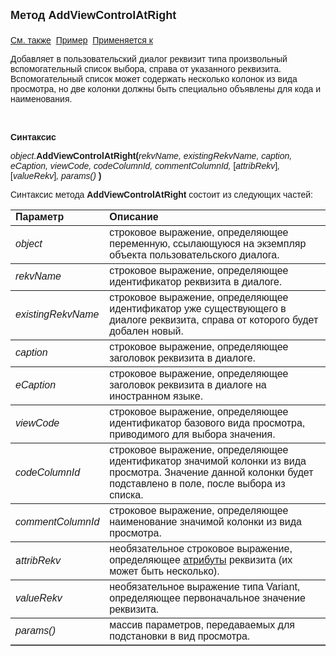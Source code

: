<html>
<head>
<title>Dialog\AddViewControlAtRight</title>
    <style type="text/css">
        .style1
        {
            height: 47px;
        }
    </style>
</head>

<body>

<p><font size="4" face="Arial"><strong>Метод AddViewControlAtRight<br>
<br>
</strong></font><font face="Arial"><a href="AddMultiSelectViewControl.html">
См. также</a>&nbsp;
<u>Пример</u>&nbsp; <a href="../Asustpar.html">Применяется к</a></font></p>

<p><font face="Arial">Добавляет в пользовательский диалог реквизит 
типа произвольный вспомогательный список выбора, справа от указанного реквизита. 
Вспомогательный список может содержать несколько колонок из вида просмотра, но 
две колонки должны быть специально объявлены для кода и наименования.</font></p>

<p>&nbsp;</p>

<p class="label"><font face="Arial"><b>Синтаксис</b></font></p>
<p><font face="Arial"><em>object</em>.<strong>AddViewControlAtRight(</strong><em>rekvName, 
    existingRekvName, caption, 
    eCaption, viewCode,</em><strong> </strong><em>codeColumnId, 
    commentColumnId, </em>[<em>attribRekv</em>]<em>, </em>[<em>valueRekv</em>]<em>, 
    params()</em><strong> )</strong></font></p>
<p><font face="Arial">Синтаксис метода <strong>AddViewControlAtRight</strong>
состоит из следующих частей:</font></p>

<table border="1" cellPadding="5" cols="2" frame="below" rules="rows">
<TBODY>
  <tr vAlign="top">
    <td class="label" width="29%"><font face="Arial"><b>Параметр</b></font></td>
    <td class="label" width="71%"><font face="Arial"><strong>Описание</strong></font></td>
  </tr>
  <tr>
    <td width="29%"><em><font face="Arial">object</font></em></td>
    <td width="71%"><font face="Arial">строковое выражение, 
	определяющее переменную, ссылающуюся на экземпляр объекта пользовательского 
	диалога.</font></td>
  </tr>
  <tr>
    <td width="29%"><font face="Arial"><em>rekvName</em></font></td>
    <td width="71%"><font face="Arial">строковое выражение, 
	определяющее идентификатор реквизита в диалоге.</font></td>
  </tr>
	<tr>
    <td width="29%"><font face="Arial"><em>existingRekvName</em></font></td>
    <td width="71%"><font face="Arial">строковое выражение, 
	определяющее идентификатор уже существующего в диалоге реквизита, справа от 
	которого будет добален новый.</font></td>
  </tr>
  <tr>
    <td width="29%"><font face="Arial"><em>caption</em></font></td>
    <td width="71%"><font face="Arial">строковое выражение, 
	определяющее заголовок реквизита в диалоге.</font></td>
  </tr>
  <tr>
    <td width="29%"><font face="Arial"><em>eCaption</em></font></td>
    <td width="71%"><font face="Arial">строковое выражение, 
	определяющее заголовок реквизита в диалоге на иностранном языке.</font></td>
  </tr>
  <tr>
    <td width="29%" class="style1"><font face="Arial"><em>viewCode</em></font></td>
    <td width="71%" class="style1"><font face="Arial">строковое выражение, 
	определяющее идентификатор базового вида просмотра, приводимого для выбора 
	значения.</font></td>
  </tr>
</TBODY>
  <tr>
    <td width="29%"><font face="Arial"><em>codeColumnId</em></font></td>
    <td width="71%"><font face="Arial">строковое выражение, 
	определяющее идентификатор значимой колонки из вида просмотра. Значение 
	данной колонки будет подставлено в поле, после выбора из списка.</font></td>
  </tr>
  <tr>
    <td width="29%"><font face="Arial"><em>commentColumnId</em></font></td>
    <td width="71%"><font face="Arial">строковое выражение, определяющее наименование 
        значимой колонки из вида просмотра. </font></td>
  </tr>
  <tr>
    <td width="29%">a<em><font face="Arial">ttribRekv</font></em></td>
    <td width="71%"><font face="Arial">необязательное строковое 
	выражение, определяющее <a href="Attribute.html">атрибуты</a>
    реквизита (их может быть несколько). </font></td>
  </tr>
<tr>
    <td width="29%"><font face="Arial"><em>valueRekv</em></font></td>
    <td width="71%"><font face="Arial">необязательное выражение типа 
	Variant, определяющее первоначальное значение реквизита.</font></td>
  </tr>
  <tr>
    <td width="29%"><font face="Arial"><em>params()</em></font></td>
    <td width="71%"><font face="Arial">массив параметров, передаваемых 
	для подстановки в вид просмотра.
    </font></td>
  </tr>
</table>

</body>
</html>
